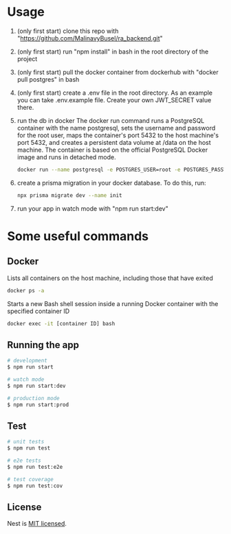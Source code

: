 # Usage
1. (only first start) clone this repo with "https://github.com/MalinavyBusel/ra_backend.git" 
2. (only first start) run "npm install" in bash in the root directory of the project
3. (only first start) pull the docker container from dockerhub with "docker pull postgres" in bash 
4. (only first start) create a .env file in the root directory. 
    As an example you can take .env.example file. Create your own JWT_SECRET value there.
5. run the db in docker
    The docker run command runs a PostgreSQL container with the name postgresql, sets the username and password for the root user, maps the container's port 5432 to the host machine's port 5432, and creates a persistent data volume at /data on the host machine. The container is based on the official PostgreSQL Docker image and runs in detached mode.

    ```bash
    docker run --name postgresql -e POSTGRES_USER=root -e POSTGRES_PASSWORD=root -p 5432:5432 -v /data:/var/lib/postgresql/data -d postgres
    ```
6. create a prisma migration in your docker database.
    To do this, run:
    ```bash
    npx prisma migrate dev --name init
    ```
7. run your app in watch mode with "npm run start:dev"


# Some useful commands
## Docker

Lists all containers on the host machine, including those that have exited

```bash
docker ps -a
```

Starts a new Bash shell session inside a running Docker container with the specified container ID

```bash
docker exec -it [container ID] bash
```

## Running the app

```bash
# development
$ npm run start

# watch mode
$ npm run start:dev

# production mode
$ npm run start:prod
```

## Test

```bash
# unit tests
$ npm run test

# e2e tests
$ npm run test:e2e

# test coverage
$ npm run test:cov
```

## License

Nest is [MIT licensed](LICENSE).
